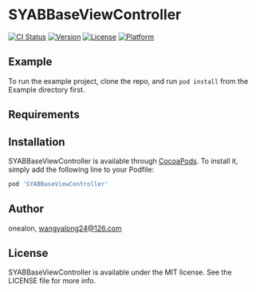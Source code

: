 # SYABBaseViewController

[![CI Status](https://img.shields.io/travis/onealon/SYABBaseViewController.svg?style=flat)](https://travis-ci.org/onealon/SYABBaseViewController)
[![Version](https://img.shields.io/cocoapods/v/SYABBaseViewController.svg?style=flat)](https://cocoapods.org/pods/SYABBaseViewController)
[![License](https://img.shields.io/cocoapods/l/SYABBaseViewController.svg?style=flat)](https://cocoapods.org/pods/SYABBaseViewController)
[![Platform](https://img.shields.io/cocoapods/p/SYABBaseViewController.svg?style=flat)](https://cocoapods.org/pods/SYABBaseViewController)

## Example

To run the example project, clone the repo, and run `pod install` from the Example directory first.

## Requirements

## Installation

SYABBaseViewController is available through [CocoaPods](https://cocoapods.org). To install
it, simply add the following line to your Podfile:

```ruby
pod 'SYABBaseViewController'
```

## Author

onealon, wangyalong24@126.com

## License

SYABBaseViewController is available under the MIT license. See the LICENSE file for more info.
